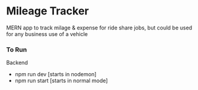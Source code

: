 # Mileage Tracker

MERN app to track milage &amp; expense for ride share jobs, but could be used for any business use of a vehicle

### To Run

Backend
- npm run dev [starts in nodemon]
- npm run start [starts in normal mode]


